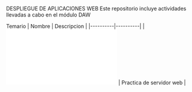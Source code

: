 DESPLIEGUE DE APLICACIONES WEB
Este repositorio incluye actividades llevadas a cabo en el módulo DAW


Temario
| Nombre | Descripcion |
|----------|----------|
| ![ejercicio1](Tema0/Ejercicio1.md)    | Practica de servidor web   |

